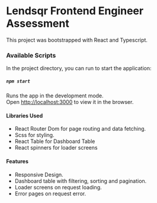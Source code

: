 # Lendsqr Frontend Engineer Assessment

This project was bootstrapped with React and Typescript.

### Available Scripts

In the project directory, you can run to start the application:

##### `npm start`

Runs the app in the development mode.\
Open [http://localhost:3000](http://localhost:3000) to view it in the browser.

#### Libraries Used

* React Router Dom for page routing and data fetching.
* Scss for styling.
* React Table for Dashboard Table
* React spinners for loader screens

#### Features

* Responsive Design.
* Dashboard table with filtering, sorting and pagination.
* Loader screens on request loading.
* Error pages on request error.
